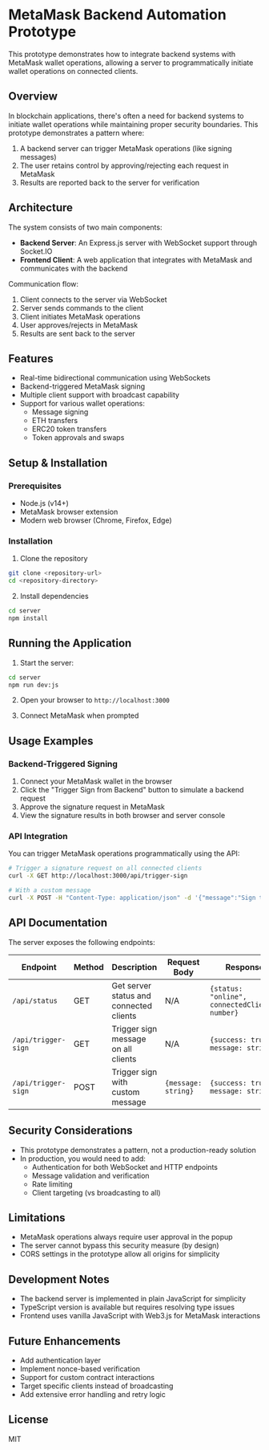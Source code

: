 # MetaMask Backend Automation Prototype

This prototype demonstrates how to integrate backend systems with MetaMask wallet operations, allowing a server to programmatically initiate wallet operations on connected clients.

## Overview

In blockchain applications, there's often a need for backend systems to initiate wallet operations while maintaining proper security boundaries. This prototype demonstrates a pattern where:

1. A backend server can trigger MetaMask operations (like signing messages)
2. The user retains control by approving/rejecting each request in MetaMask
3. Results are reported back to the server for verification

## Architecture

The system consists of two main components:

- **Backend Server**: An Express.js server with WebSocket support through Socket.IO
- **Frontend Client**: A web application that integrates with MetaMask and communicates with the backend

Communication flow:
1. Client connects to the server via WebSocket
2. Server sends commands to the client
3. Client initiates MetaMask operations
4. User approves/rejects in MetaMask
5. Results are sent back to the server

## Features

- Real-time bidirectional communication using WebSockets
- Backend-triggered MetaMask signing
- Multiple client support with broadcast capability
- Support for various wallet operations:
  - Message signing
  - ETH transfers
  - ERC20 token transfers
  - Token approvals and swaps

## Setup & Installation

### Prerequisites

- Node.js (v14+)
- MetaMask browser extension
- Modern web browser (Chrome, Firefox, Edge)

### Installation

1. Clone the repository
```bash
git clone <repository-url>
cd <repository-directory>
```

2. Install dependencies
```bash
cd server
npm install
```

## Running the Application

1. Start the server:
```bash
cd server
npm run dev:js
```

2. Open your browser to `http://localhost:3000`

3. Connect MetaMask when prompted

## Usage Examples

### Backend-Triggered Signing

1. Connect your MetaMask wallet in the browser
2. Click the "Trigger Sign from Backend" button to simulate a backend request
3. Approve the signature request in MetaMask
4. View the signature results in both browser and server console

### API Integration

You can trigger MetaMask operations programmatically using the API:

```bash
# Trigger a signature request on all connected clients
curl -X GET http://localhost:3000/api/trigger-sign

# With a custom message
curl -X POST -H "Content-Type: application/json" -d '{"message":"Sign this custom message"}' http://localhost:3000/api/trigger-sign
```

## API Documentation

The server exposes the following endpoints:

| Endpoint | Method | Description | Request Body | Response |
|----------|--------|-------------|--------------|----------|
| `/api/status` | GET | Get server status and connected clients | N/A | `{status: "online", connectedClients: number}` |
| `/api/trigger-sign` | GET | Trigger sign message on all clients | N/A | `{success: true, message: string}` |
| `/api/trigger-sign` | POST | Trigger sign with custom message | `{message: string}` | `{success: true, message: string}` |

## Security Considerations

- This prototype demonstrates a pattern, not a production-ready solution
- In production, you would need to add:
  - Authentication for both WebSocket and HTTP endpoints
  - Message validation and verification
  - Rate limiting
  - Client targeting (vs broadcasting to all)

## Limitations

- MetaMask operations always require user approval in the popup
- The server cannot bypass this security measure (by design)
- CORS settings in the prototype allow all origins for simplicity

## Development Notes

- The backend server is implemented in plain JavaScript for simplicity
- TypeScript version is available but requires resolving type issues
- Frontend uses vanilla JavaScript with Web3.js for MetaMask interactions

## Future Enhancements

- Add authentication layer
- Implement nonce-based verification
- Support for custom contract interactions
- Target specific clients instead of broadcasting
- Add extensive error handling and retry logic

## License

MIT 